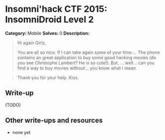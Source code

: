 # Insomni'hack CTF 2015: InsomniDroid Level 2

**Category:** Mobile
**Solves:** 0
**Description:** 

>Hi again Girlz,
>
>You are all so nice. If I can take again some of your time.... The phone
>contains an great application to buy some good hacking movies (do you see
>Christophe Lambert? He is so cute!). But, ... well... can you find a way to
>buy movies without... you know what I mean.

>Thank you for your help. Kiss.

## Write-up

(TODO)

## Other write-ups and resources

* none yet

